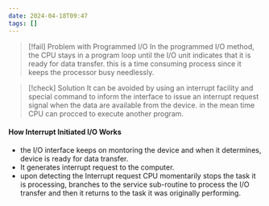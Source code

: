 ```yaml
---
date: 2024-04-18T09:47
tags: []
---
```

>[!fail] Problem with Programmed I/O
>In the programmed I/O method, the CPU stays in a program loop until the I/O unit indicates that it is ready for data transfer.
>this is a time consuming process since it keeps the processor busy needlessly.

>[!check] Solution
>It can be avoided by using an interrupt facility and special command to inform the interface to issue an interrupt request signal when the data are available from the device.
in the mean time CPU can procced to execute another program.

#### How Interrupt Initiated I/O Works
- the I/O interface keeps on montoring the device and when it determines, device is ready for data transfer.
- It generates interrupt request to the computer.
- upon detecting the Interrupt request CPU momentarily stops the task it is processing, branches to the service sub-routine to process the I/O transfer and then it returns to the task it was originally performing.